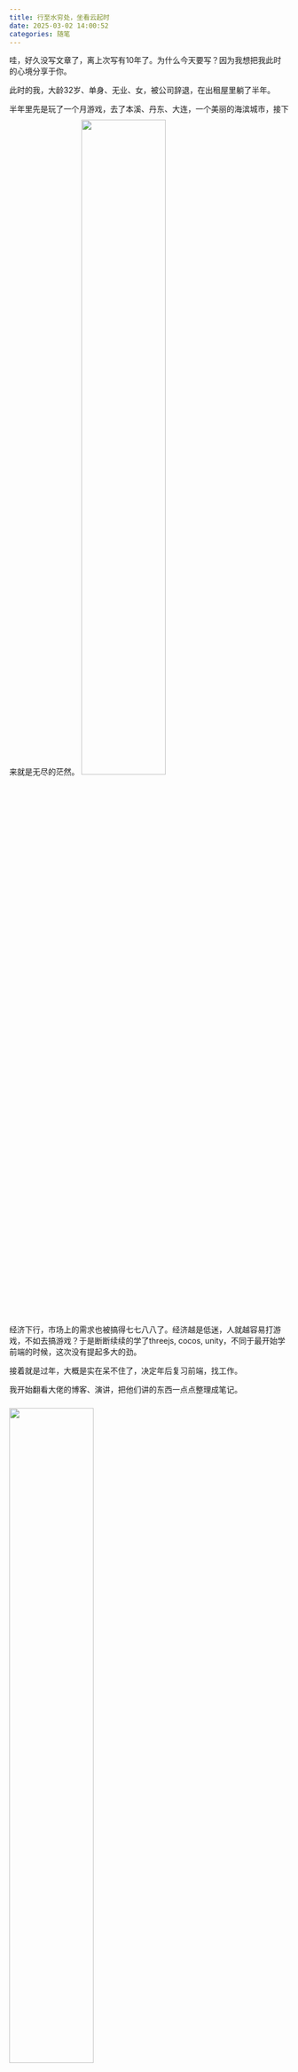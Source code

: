```yaml
---
title: 行至水穷处，坐看云起时
date: 2025-03-02 14:00:52
categories: 随笔
---
```


哇，好久没写文章了，离上次写有10年了。为什么今天要写？因为我想把我此时的心境分享于你。

此时的我，大龄32岁、单身、无业、女，被公司辞退，在出租屋里躺了半年。

半年里先是玩了一个月游戏，去了本溪、丹东、大连，一个美丽的海滨城市，接下来就是无尽的茫然。
<img src="1.jpeg" style="display: inline-block; width: 55%; margin: 10px 0" />



经济下行，市场上的需求也被搞得七七八八了。经济越是低迷，人就越容易打游戏，不如去搞游戏？于是断断续续的学了threejs, cocos, unity，不同于最开始学前端的时候，这次没有提起多大的劲。

接着就是过年，大概是实在呆不住了，决定年后复习前端，找工作。

我开始翻看大佬的博客、演讲，把他们讲的东西一点点整理成笔记。

<img src="3.jpeg" style="display: inline-block; width: 55%; margin: 10px 0" />



真的好久没学习了。

从业务代码中抽身，捡起书包。哦？原来 React，Vue已经诞生10年有余。还记得第一次用*`React`*，感叹于它*`Class Component`*的精妙设计，代码组织起来既优雅又贴合JS。如果说*`React`*是个天才少年，它总是会提出一些奇思妙想，让你连连称赞。那*`Vue`*就是一个诚意满满、交出满分答卷的温柔学霸。它的各种API、指令，总能轻松的满足需求，简单、好用。

*`React, Vue`*的出世，搭配*`Ant Design、Element UI`*组件库，前端生产力得到巨大的解放。彼时大量传统企业接入互联网，年轻人纷纷涌入，我们像一辆不知疲惫的马车，滚入高速运转的业务中。

<!-- <img src="6.jpeg" style="display: inline-block; width: 16%; margin: 10px 0" /> -->


十年后的今天？
高速发展了十年后，AI盛行，互联网需求萎缩，而涌入这个行业的新人却没有停止。
发展，稳定，衰落是亘古不变的事物发展规律。
我能做什么？
32岁大龄、被辞退女前端，没有大厂光环加持，勤勤恳恳的干的全是业务需求。你说这简历是不是要被扔进垃圾桶...
🤔真的，boss直聘上一个面试机会都木有


<img src="4.jpeg" style="display: inline-block; width: 45%; margin: 10px 0 0"  />
（此图是我可爱的小侄子，他一脸茫然的表情，跟我现在好像hhh）



一时间不知道该做些什么。对业务需求有所疲惫，不过疲惫又算得了什么呢。更大的问题是，不知道还能精进什么，工作不好找。
学AI？AI距离我太遥远了。做全栈？单做前端已经很牛马了呀（这话说早了，已经在学go了）。
各种思绪飞来，万事却停滞不前，我躺在出租屋的床上，一边看着学习视频，一边玩着消消乐缓解焦虑。


很神奇，人的处境不一样，心境也会不一样。
以前看过的文章，重新翻开看，有了不一样的领悟。
*`Having fun, not just code for living.`*
此处很难描述总结，所以先省略，大概就是放掉对业务需求的关注，我们要从一个技术的使用者，变成一个技术的开发者！！！



大概是脑袋冒烟，突然冒出一句诗。
*行至水穷处，坐看云起时。*
这就是我开头说的想分享给你的、一个神奇的心境~
解释一下就是，
当你不知道要做什么，不妨先“行至”水穷处。
当你到了“水穷处”，看到前面没有路了，不妨坐下来，或许下一刻，就能看到水蒸发变成云，那是一道全新的路。（还有得干）
<img src="5.jpeg" style="display: inline-block; width: 55%; margin: 10px 0" />



这两天方大同去世的消息传来。周末在宿舍一遍遍重听这个可爱soul boy的歌，他的歌词怎么全是爱爱爱啊hhh。
最后用大同的话共勉，愿你我都能在未来的日子里持续努力，发挥潜能~

> 时间不等人，随着年龄的增长，更能深入理解时间的现实与虚幻。生活给我们带来了各种各样的转折和挑战，但我认为我们的目标之一应该是以雅致得体的态度去走完生命之路。
在我人生中的这个特别时刻，万事停滞不前,给予了我充分的时间去反思过去、认真思考眼前的一切，并幻想未来。《梦想家》(The Dreamer)这个名字象征着，即使面对疾病和人生的种种挑战，我依然在这里，充满了创造的意境和满怀的梦想。
祝你在未来的日子里，继续怀抱梦想，持续努力，成长进化，在人生的每个阶段充分发挥自己的潜能。
 —— 大同



（保佑我顺利找到工作，希望2025年会是忙碌又充实的、新的一年。）



—— 写于2025.3.3 嘉琪
(我宣布，写文章要比写代码难100倍)